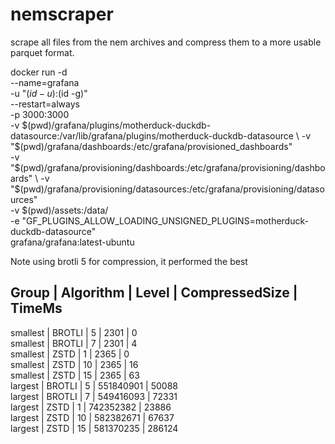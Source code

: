 # nemscraper
scrape all files from the nem archives and compress them to a more usable parquet format.


docker run -d \
  --name=grafana \
  -u "$(id -u):$(id -g)" \
  --restart=always \
  -p 3000:3000 \
  -v $(pwd)/grafana/plugins/motherduck-duckdb-datasource:/var/lib/grafana/plugins/motherduck-duckdb-datasource \
  -v "$(pwd)/grafana/dashboards:/etc/grafana/provisioned_dashboards" \
  -v "$(pwd)/grafana/provisioning/dashboards:/etc/grafana/provisioning/dashboards" \
  -v "$(pwd)/grafana/provisioning/datasources:/etc/grafana/provisioning/datasources" \
  -v $(pwd)/assets:/data/ \
  -e "GF_PLUGINS_ALLOW_LOADING_UNSIGNED_PLUGINS=motherduck-duckdb-datasource" \
  grafana/grafana:latest-ubuntu

Note using brotli 5 for compression, it performed the best

Group      | Algorithm    | Level | CompressedSize  | TimeMs    
-----------------------------------------------------------------
smallest   | BROTLI       | 5     | 2301            | 0         
smallest   | BROTLI       | 7     | 2301            | 4         
smallest   | ZSTD         | 1     | 2365            | 0         
smallest   | ZSTD         | 10    | 2365            | 16        
smallest   | ZSTD         | 15    | 2365            | 63        
largest    | BROTLI       | 5     | 551840901       | 50088     
largest    | BROTLI       | 7     | 549416093       | 72331     
largest    | ZSTD         | 1     | 742352382       | 23886     
largest    | ZSTD         | 10    | 582382671       | 67637     
largest    | ZSTD         | 15    | 581370235       | 286124    